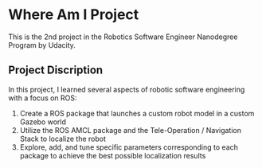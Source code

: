 # Where Am I Project  
This is the 2nd project in the Robotics Software Engineer Nanodegree Program by Udacity.  

## Project Discription  
In this project, I learned several aspects of robotic software engineering with a focus on ROS:  
1. Create a ROS package that launches a custom robot model in a custom Gazebo world  
2. Utilize the ROS AMCL package and the Tele-Operation / Navigation Stack to localize the robot
3. Explore, add, and tune specific parameters corresponding to each package to achieve the best possible localization results  

